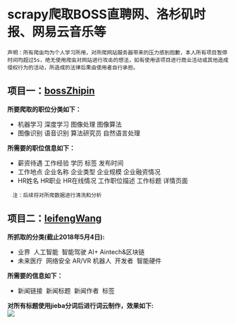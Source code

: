 scrapy爬取BOSS直聘网、洛杉矶时报、网易云音乐等
====
`声明：所有爬虫均为个人学习所用，对所爬网站服务器带来的压力感到抱歉，本人所有项目暂停时间均超过5s，绝无使用爬虫对网站进行攻击的想法，如有使用该项目进行商业活动或其他造成侵权行为的活动，所造成的法律后果由使用者自行承担。`
## 项目一：[bossZhipin](https://github.com/spytensor/Spiders/tree/master/bossZhipin)
**所要爬取的职位分类如下：**<br> 
* 机器学习  深度学习  图像处理  图像算法   
* 图像识别  语音识别  算法研究员 自然语言处理<br> 

**所需要的职位信息如下：**<br> 
* 薪资待遇   工作经验   学历   标签   发布时间  <br> 
* 工作地点    企业名称   企业类型    企业规模   企业融资情况  
* HR姓名   HR职业   HR在线情况   工作职位描述   工作标题   详情页面<br> 

    `注：后续将对所爬数据进行清洗和分析`<br>
## 项目二：[leifengWang](https://github.com/spytensor/Spiders/tree/master/leifeng)
**所抓取的分类(截止2018年5月4日):**<br>
* 业界  人工智能  智能驾驶  AI+ Aintech&区块链  
* 未来医疗  网络安全  AR/VR 机器人  开发者  智能硬件<br>

**所需要的信息如下：**<br>
* 新闻链接  新闻标题  新闻作者  标签<br>

**对所有标题使用jieba分词后进行词云制作，效果如下:**<br>
![](https://github.com/spytensor/Spiders/blob/master/leifeng/leifeng/analysis/leifeng_word3.png)
